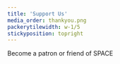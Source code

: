 ```yaml
---
title: 'Support Us'
media_order: thankyou.png
packerytilewidth: w-1/5
stickyposition: topright
---
```


Become a patron or friend of SPACE